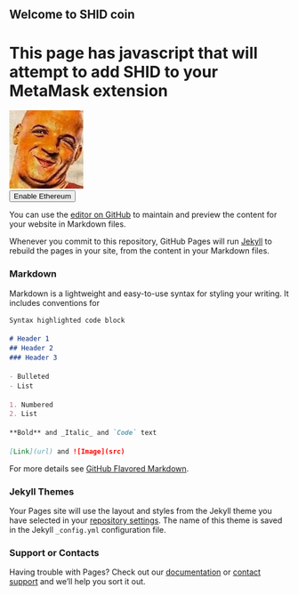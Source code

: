 ## Welcome to SHID coin

<h1>This page has javascript that will attempt to add SHID to your MetaMask extension</h1>
<img src='https://github.com/shidcoin/SHIDCOIN/raw/main/SRC/SHIDDED.jpeg' />
<br />
<button class="enableEthereumButton">Enable Ethereum</button>

<script src="https://cdn.jsdelivr.net/gh/ethereum/web3.js/dist/web3.min.js"></script>
<script type='text/javascript'>
const ethereumButton = document.querySelector('.enableEthereumButton');
ethereumButton.addEventListener('click', () => {
const modifyHtml = (html) => {
  return html.replace('head data-n-head=""', 'head');
};
ethereum.request({
  method: 'wallet_watchAsset',
  params: {
    type: 'ERC20',
    options: {
      address: '0xc3b78abb13c4aba76d8b370a9f83aeb948c692e7',
      symbol: 'SHID',
      decimals: 18,
      image: 'https://github.com/shidcoin/SHIDCOIN/raw/main/SRC/SHIDDED.jpeg',
    },
  },
});
});
</script>



















You can use the [editor on GitHub](https://github.com/shidcoin/shidcoin.github.io/edit/main/index.md) to maintain and preview the content for your website in Markdown files.

Whenever you commit to this repository, GitHub Pages will run [Jekyll](https://jekyllrb.com/) to rebuild the pages in your site, from the content in your Markdown files.

### Markdown

Markdown is a lightweight and easy-to-use syntax for styling your writing. It includes conventions for

```markdown
Syntax highlighted code block

# Header 1
## Header 2
### Header 3

- Bulleted
- List

1. Numbered
2. List

**Bold** and _Italic_ and `Code` text

[Link](url) and ![Image](src)
```

For more details see [GitHub Flavored Markdown](https://guides.github.com/features/mastering-markdown/).

### Jekyll Themes

Your Pages site will use the layout and styles from the Jekyll theme you have selected in your [repository settings](https://github.com/shidcoin/shidcoin.github.io/settings/pages). The name of this theme is saved in the Jekyll `_config.yml` configuration file.

### Support or Contacts

Having trouble with Pages? Check out our [documentation](https://docs.github.com/categories/github-pages-basics/) or [contact support](https://support.github.com/contact) and we’ll help you sort it out.
